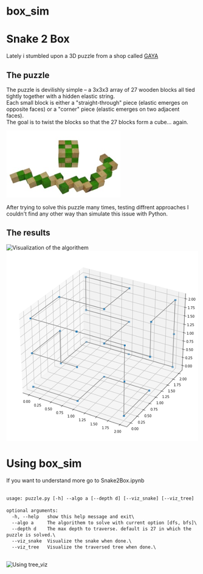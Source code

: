 # box_sim

# Snake 2 Box
Lately i stumbled upon a 3D puzzle from a shop called [GAYA](https://gaya-game.co.il/collections/games-and-puzzles/products/product-18?variant=31635902915)

## The puzzle
The puzzle is devilishly simple – a 3x3x3 array of 27 wooden blocks all tied tightly together with a hidden elastic string.\
Each small block is either a "straight-through" piece (elastic emerges on opposite faces) or a "corner" piece (elastic emerges on two adjacent faces).\
The goal is to twist the blocks so that the 27 blocks form a cube… again.

![Figure 1.1 - Snake 2 Box](16603.jpeg)

After trying to solve this puzzle many times, testing diffrent approaches I couldn't find any other way than simulate this issue with Python.

## The results
![Visualization of the algorithem](mygif.gif)
![Visualization of the solution](done.png)

# Using box_sim
If you want to understand more go to Snake2Box.ipynb
<pre><code>                    
usage: puzzle.py [-h] --algo a [--depth d] [--viz_snake] [--viz_tree]

optional arguments:
  -h, --help   show this help message and exit\
  --algo a     The algorithem to solve with current option [dfs, bfs]\
  --depth d    The max depth to traverse. default is 27 in which the puzzle is solved.\
  --viz_snake  Visualize the snake when done.\
  --viz_tree   Visualize the traversed tree when done.\
  </pre></code>

![Using tree_viz](tree.gif)
